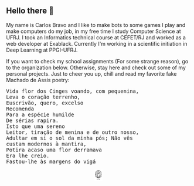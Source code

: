 ## Hello there 👋

My name is Carlos Bravo and I like to make bots to some games I play and make computers do my job, in my free time I study Computer Science at UFRJ. I took an Informatics technical course at CEFET/RJ and worked as a web developer at Exablack. Currently I'm working in a scientific initiation in Deep Learning at PPGI-UFRJ.

If you want to check my school assignments (For some strange reason), go to the organization below. Otherwise, stay here and check out some of my personal projects. Just to cheer you up, chill and read my favorite fake Machado de Assis poetry:

<pre>
Vida flor dos Cinges voando, com pequenina,
Leva o coração terrenho,
Euscrivão, quero, excelso
Recomenda
Para a espécie humilde
De sérias rapira.
Isto que uma sereno
Leitor, tiração de menina e de outro nosso,
Adultar em si o sol da minha pós; Não vês
custam modernos à mantira,
Potira acaso uma flor derramava
Era lhe creio.
Fastou-lhe às margens do vigá
</pre>

<p align="center">
  <a href="https://www.github.com/cehaga-ufrj"><img height="30" src="https://github.com/cehaga/cehaga/blob/master/ufrj-logo.png" alt="UFRJ"></a>
</p>

